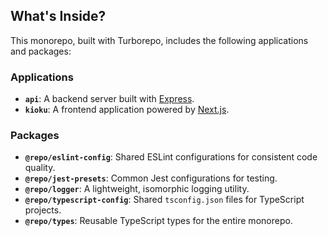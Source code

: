 
## What's Inside?

This monorepo, built with Turborepo, includes the following applications and packages:

### Applications

- **`api`**: A backend server built with [Express](https://expressjs.com/).
- **`kioku`**: A frontend application powered by [Next.js](https://nextjs.org/).

### Packages

- **`@repo/eslint-config`**: Shared ESLint configurations for consistent code quality.
- **`@repo/jest-presets`**: Common Jest configurations for testing.
- **`@repo/logger`**: A lightweight, isomorphic logging utility.
- **`@repo/typescript-config`**: Shared `tsconfig.json` files for TypeScript projects.
- **`@repo/types`**: Reusable TypeScript types for the entire monorepo.

